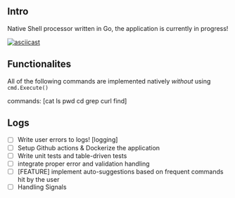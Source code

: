 ## Intro

Native Shell processor written in Go, the application is currently in progress!

[![asciicast](https://asciinema.org/a/V4tqMsnHN7qznKuN6iRUzve3a.svg)](https://asciinema.org/a/V4tqMsnHN7qznKuN6iRUzve3a)

## Functionalites

All of the following commands are implemented natively *without* using `cmd.Execute()`

commands: [cat ls pwd cd grep curl find]

## Logs

- [ ] Write user errors to logs! [logging]
- [ ] Setup Github actions & Dockerize the application
- [ ] Write unit tests and table-driven tests
- [ ] integrate proper error and validation handling
- [ ] [FEATURE] implement auto-suggestions based on frequent commands hit by the user
- [ ] Handling Signals
